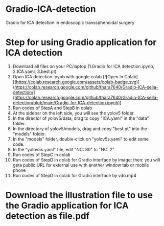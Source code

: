 # Gradio-ICA-detection
Gradio for ICA detection in endoscopic transsphenoidal surgery
# Step for using Gradio application for ICA detection 
1. Download all files on your PC/laptop (1.Gradio for ICA detection.ipynb, 2.ICA.yaml, 3.best.pt)
2. Open ICA detection.ipynb with google colab  [![Open In Colab][(https://colab.research.google.com/assets/colab-badge.svg)](https://colab.research.google.com/github/thara7640/Gradio-ICA-sella-detection/](https://colab.research.google.com/github/thara7640/Gradio-ICA-sella-detection/blob/main/Gradio-for-ICA-detection.ipynb)]
3. Run codes of StepA and StepB in colab
4. At the sidebar on the left side, you will see the yolov5 folder.
5. In the director of yolov5/data, drag to copy "ICA.yaml" in the "data" folder.
6. In the directory of yolov5/models, drag and copy "best.pt" into the "models" folder.
7. In the "models" folder, double-click on "yolov5s.yaml" to edit some code.
8. In the "yolov5s.yaml" file, edit "NC: 80" to "NC: 2"
9. Run codes of StepC in colab
10. Run codes of StepD in colab for Gradio interface by image; then: you will geta  public URL for external use with another window tab or mobile phone
11. Run codes of StepD in colab for Gradio interface by vdo.mp4 
# Download the illustration file to use the Gradio application for ICA detection as file.pdf
